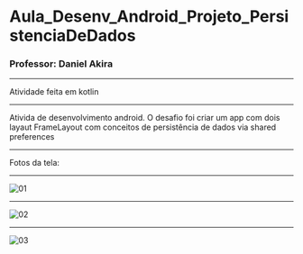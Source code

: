 # Aula_Desenv_Android_Projeto_PersistenciaDeDados
### Professor: Daniel Akira

---

Atividade feita em kotlin

-----

Ativida de desenvolvimento android. O desafio foi criar um app com dois layaut FrameLayout com conceitos de persistência de dados via shared preferences

---

Fotos da tela:

---

![01](https://user-images.githubusercontent.com/81994459/184050151-eb219dcb-d155-4f47-ba7f-05e081681b79.PNG)

-----

![02](https://user-images.githubusercontent.com/81994459/184252382-cc75f8cf-700a-4743-bd47-b68c8a2627b0.png)

-----

![03](https://user-images.githubusercontent.com/81994459/184256183-99c0a794-0f92-4f66-b275-bc0e6fa9a135.png)
